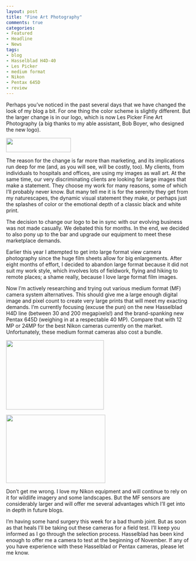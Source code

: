 ```yaml
---
layout: post
title: "Fine Art Photography"
comments: true
categories:
- Featured
- Headline
- News
tags:
- blog
- Hasselblad H4D-40
- Les Picker
- medium format
- Nikon
- Pentax 645D
- review
---
```

Perhaps you’ve noticed in the past several days that we have changed the look of my blog a bit. For one thing the color scheme is slightly different. But the larger change is in our logo, which is now Les Picker Fine Art Photography (a big thanks to my able assistant, Bob Boyer, who designed the new logo).

<a href="http://blog.lesterpickerphoto.com/wp-content/uploads/2011/09/logo.png"><img class="aligncenter size-full wp-image-1608" title="logo" src="http://blog.lesterpickerphoto.com/wp-content/uploads/2011/09/logo.png" alt="" width="177" height="39"></a>

The reason for the change is far more than marketing, and its implications run deep for me (and, as you will see, will be costly, too). My clients, from individuals to hospitals and offices, are using my images as wall art. At the same time, our very discriminating clients are looking for large images that make a statement. They choose my work for many reasons, some of which I’ll probably never know. But many tell me it is for the serenity they get from my naturescapes, the dynamic visual statement they make, or perhaps just the splashes of color or the emotional depth of a classic black and white print.

The decision to change our logo to be in sync with our evolving business was not made casually. We debated this for months. In the end, we decided to also pony up to the bar and upgrade our equipment to meet these marketplace demands.

Earlier this year I attempted to get into large format view camera photography since the huge film sheets allow for big enlargements. After eight months of effort, I decided to abandon large format because it did not suit my work style, which involves lots of fieldwork, flying and hiking to remote places; a shame really, because I love large format film images.

Now I’m actively researching and trying out various medium format (MF) camera system alternatives. This should give me a large enough digital image and pixel count to create very large prints that will meet my exacting demands. I’m currently focusing (excuse the pun) on the new Hasselblad H4D line (between 30 and 200 megapixels!) and the brand-spanking new Pentax 645D (weighing in at a respectable 40 MP). Compare that with 12 MP or 24MP for the best Nikon cameras currently on the market. Unfortunately, these medium format cameras also cost a bundle.

<a href="http://blog.lesterpickerphoto.com/wp-content/uploads/2011/09/images.jpeg"><img class="size-full wp-image-1609" title="images" src="http://blog.lesterpickerphoto.com/wp-content/uploads/2011/09/images.jpeg" alt="" width="267" height="189"></a>

<a href="http://blog.lesterpickerphoto.com/wp-content/uploads/2011/09/images-1.jpeg"><img class="size-full wp-image-1610" title="images-1" src="http://blog.lesterpickerphoto.com/wp-content/uploads/2011/09/images-1.jpeg" alt="" width="271" height="186"></a>

Don’t get me wrong. I love my Nikon equipment and will continue to rely on it for wildlife imagery and some landscapes. But the MF sensors are considerably larger and will offer me several advantages which I’ll get into in depth in future blogs.

I’m having some hand surgery this week for a bad thumb joint. But as soon as that heals I’ll be taking out these cameras for a field test. I’ll keep you informed as I go through the selection process. Hasselblad has been kind enough to offer me a camera to test at the beginning of November. If any of you have experience with these Hasselblad or Pentax cameras, please let me know.